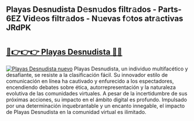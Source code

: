 ## Playas Desnudista D𝚎sn𝚞dos filtr𝚊dos - Parts-6EZ Vid𝚎os filtr𝚊dos - N𝚞evas f𝚘tos atr𝚊ctivas JRdPK

# <h2><a href="http://mba0puk.tromn.icu/?c=Playas+Desnudista">🔗👉👉👉 Playas Desnudista 🔗🔗</a></h2>

[![Playas Desnudista nuevo](https://i.imgur.com/pEAQMta.gif)](http://mba0puk.tromn.icu/?c=Playas+Desnudista)
Playas Desnudista, un individuo multifacético y desafiante, se resiste a la clasificación fácil. Su innovador estilo de comunicación en línea ha cautivado y enfurecido a los espectadores, encendiendo debates sobre ética, autorrepresentación y la naturaleza evolutiva de las comunidades virtuales. A pesar de la incertidumbre de sus próximas acciones, su impacto en el ámbito digital es profundo. Impulsado por una determinación inquebrantable y un encanto innegable, el impacto de Playas Desnudista en la comunidad virtual es ilimitado.
